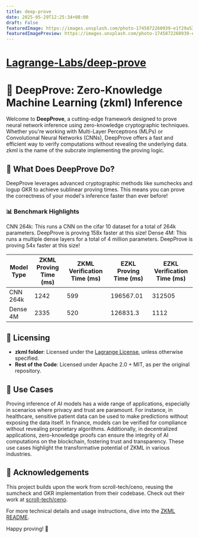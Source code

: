 ```yaml
---
title: deep-prove
date: 2025-05-29T12:25:34+08:00
draft: False
featuredImage: https://images.unsplash.com/photo-1745872260939-e1f29a53610a?ixid=M3w0NjAwMjJ8MHwxfHJhbmRvbXx8fHx8fHx8fDE3NDg0OTI2NDN8&ixlib=rb-4.1.0
featuredImagePreview: https://images.unsplash.com/photo-1745872260939-e1f29a53610a?ixid=M3w0NjAwMjJ8MHwxfHJhbmRvbXx8fHx8fHx8fDE3NDg0OTI2NDN8&ixlib=rb-4.1.0
---
```


# [Lagrange-Labs/deep-prove](https://github.com/Lagrange-Labs/deep-prove)

# 🚀 DeepProve: Zero-Knowledge Machine Learning (zkml) Inference

Welcome to **DeepProve**, a cutting-edge framework designed to prove neural network inference using zero-knowledge cryptographic techniques. Whether you're working with Multi-Layer Perceptrons (MLPs) or Convolutional Neural Networks (CNNs), DeepProve offers a fast and efficient way to verify computations without revealing the underlying data.
zkml is the name of the subcrate implementing the proving logic.

## 🤔 What Does DeepProve Do?

DeepProve leverages advanced cryptographic methods like sumchecks and logup GKR to achieve sublinear proving times. This means you can prove the correctness of your model's inference faster than ever before!

### 📊 Benchmark Highlights

CNN 264k: This runs a CNN on the cifar 10 dataset for a total of 264k parameters. DeepProve is proving 158x faster at this size!
Dense 4M: This runs a multiple dense layers for a total of 4 million parameters. DeepProve is proving 54x faster at this size!

| Model Type | ZKML Proving Time (ms) | ZKML Verification Time (ms) | EZKL Proving Time (ms) | EZKL Verification Time (ms) |
|------------|------------------------|-----------------------------|------------------------|-----------------------------|
| CNN 264k   | 1242                   | 599                         | 196567.01              | 312505                      |
| Dense 4M   | 2335                   | 520                         | 126831.3               | 1112                        |



## 📜 Licensing

- **zkml folder**: Licensed under the [Lagrange License](https://github.com/Lagrange-Labs/deep-prove/blob/master/zkml/LICENSE), unless otherwise specified.
- **Rest of the Code**: Licensed under Apache 2.0 + MIT, as per the original repository.

## 🌟 Use Cases

Proving inference of AI models has a wide range of applications, especially in scenarios where privacy and trust are paramount. For instance, in healthcare, sensitive patient data can be used to make predictions without exposing the data itself. In finance, models can be verified for compliance without revealing proprietary algorithms. Additionally, in decentralized applications, zero-knowledge proofs can ensure the integrity of AI computations on the blockchain, fostering trust and transparency. These use cases highlight the transformative potential of ZKML in various industries.

## 🙏 Acknowledgements

This project builds upon the work from scroll-tech/ceno, reusing the sumcheck and GKR implementation from their codebase. Check out their work at [scroll-tech/ceno](https://github.com/scroll-tech/ceno).

For more technical details and usage instructions, dive into the [ZKML README](zkml/README.md).

Happy proving! 🎉
